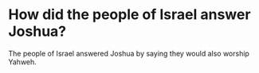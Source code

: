 # How did the people of Israel answer Joshua?

The people of Israel answered Joshua by saying they would also worship Yahweh.
